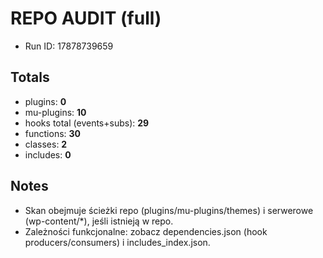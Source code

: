 # REPO AUDIT (full)
- Run ID: 17878739659

## Totals
- plugins: **0**
- mu-plugins: **10**
- hooks total (events+subs): **29**
- functions: **30**
- classes: **2**
- includes: **0**

## Notes
- Skan obejmuje ścieżki repo (plugins/mu-plugins/themes) i serwerowe (wp-content/*), jeśli istnieją w repo.
- Zależności funkcjonalne: zobacz dependencies.json (hook producers/consumers) i includes_index.json.
